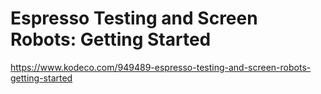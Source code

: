 # Espresso Testing and Screen Robots: Getting Started
https://www.kodeco.com/949489-espresso-testing-and-screen-robots-getting-started

